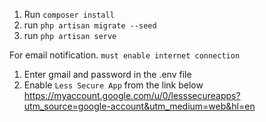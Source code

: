 1. Run `composer install` 
2. run `php artisan migrate --seed`
3. run `php artisan serve`

For email notification. `must enable internet connection`
1. Enter gmail and password in the .env file
2. Enable  `Less Secure App` from the link below
https://myaccount.google.com/u/0/lesssecureapps?utm_source=google-account&utm_medium=web&hl=en